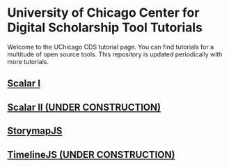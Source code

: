 # University of Chicago Center for Digital Scholarship Tool Tutorials

Welcome to the UChicago CDS tutorial page. You can find tutorials for a multitude of open source tools. This repository is updated periodically with more tutorials.

## [Scalar I](https://github.com/fortefairy/cds-tool-tutorials/blob/main/scalar-1.md)

## [Scalar II (UNDER CONSTRUCTION)](https://github.com/fortefairy/cds-tool-tutorials/blob/main/scalar-2.md)

## [StorymapJS](https://github.com/fortefairy/cds-tool-tutorials/blob/main/storymapsjs.md)

## [TimelineJS  (UNDER CONSTRUCTION)](https://github.com/fortefairy/cds-tool-tutorials/blob/main/timelinejs.md)
